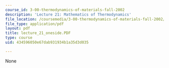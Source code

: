 ```yaml
---
course_id: 3-00-thermodynamics-of-materials-fall-2002
description: 'Lecture 21: Mathematics of Thermodynamics'
file_location: /coursemedia/3-00-thermodynamics-of-materials-fall-2002/434596050e67dab931934b1a35d3d035_lecture_21_oneside.PDF
file_type: application/pdf
layout: pdf
title: lecture_21_oneside.PDF
type: course
uid: 434596050e67dab931934b1a35d3d035

---
```

None